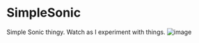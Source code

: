 # SimpleSonic
Simple Sonic thingy. Watch as I experiment with things.
![image](https://github.com/MDTravisYT/SimpleSonic/assets/59547361/761ebb9c-2ba7-4032-a0ce-182a516db215)

